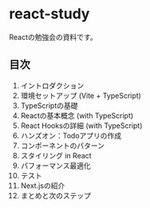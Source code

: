 # react-study

Reactの勉強会の資料です。

## 目次

1. イントロダクション
2. 環境セットアップ (Vite + TypeScript)
3. TypeScriptの基礎
4. Reactの基本概念 (with TypeScript)
5. React Hooksの詳細 (with TypeScript)
6. ハンズオン：Todoアプリの作成
7. コンポーネントのパターン
8. スタイリング in React
9. パフォーマンス最適化
10. テスト
11. Next.jsの紹介
12. まとめと次のステップ
